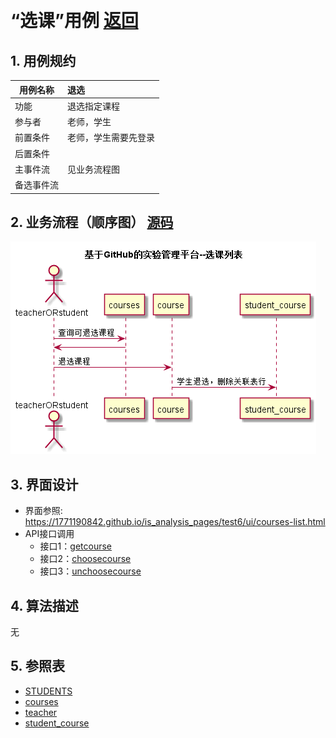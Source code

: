 ﻿﻿<!-- markdownlint-disable MD033-->
<!-- 禁止MD033类型的警告 https://www.npmjs.com/package/markdownlint -->

# “选课”用例 [返回](../README.md)
## 1. 用例规约

|用例名称|退选|
|-------|:-------------|
|功能|退选指定课程|
|参与者|老师，学生|
|前置条件|老师，学生需要先登录|
|后置条件| |
|主事件流|见业务流程图 |
|备选事件流| |

## 2. 业务流程（顺序图） [源码](../src/退选.puml)
![sequence1](../退选.png) 

## 3. 界面设计
- 界面参照: https://1771190842.github.io/is_analysis_pages/test6/ui/courses-list.html
- API接口调用
    - 接口1：[getcourse](../接口/getcourse.md) 
    - 接口2：[choosecourse](../接口/choosecourse.md) 
    - 接口3：[unchoosecourse](../接口/unchoosecourse.md) 


## 4. 算法描述
无
    
## 5. 参照表

- [STUDENTS](../数据库设计.md/#STUDENTS)
- [courses](../数据库设计.md/#courses)
- [teacher](../数据库设计.md/#teacher)
- [student_course](../数据库设计.md/#student_course)


